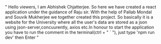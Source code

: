 " Hello viewers, I am Abhishek Chjatterjee. So here we have created a react application under the guidance of Raju sir. With the help of Pallab Mondal and Souvik Mukherjee we together created this project. So basically it is a website for the University where all the user's data are stored as a json using json-server,concuurently, axios etc.In honour to start the application you have to run the comment in the
terminal(ctrl + " ` "), just type 'npm run dev' then Enter "